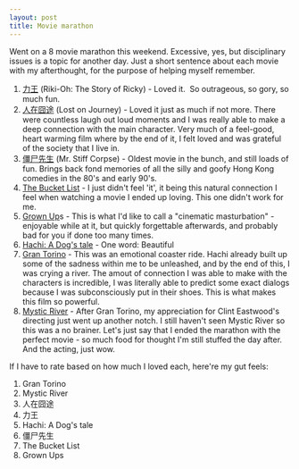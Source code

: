 ```yaml
---
layout: post
title: Movie marathon
---
```


Went on a 8 movie marathon this weekend. Excessive, yes, but disciplinary issues is a topic for another day. Just a short sentence about each movie with my afterthought, for the purpose of helping myself remember.

1.  [力王](http://www.imdb.com/title/tt0102293/) (Riki-Oh: The Story of Ricky) - Loved it.&nbsp; So outrageous, so gory, so much fun.
2.  [人在囧途](http://www.imdb.com/title/tt1737237/) (Lost on Journey) - Loved it just as much if not more. There were countless laugh out loud moments and I was really able to make a deep connection with the main character. Very much of a feel-good, heart warming film where by the end of it, I felt loved and was grateful of the society that I live in.
3.  [僵尸先生](http://www.imdb.com/title/tt0089371/) (Mr. Stiff Corpse) - Oldest movie in the bunch, and still loads of fun. Brings back fond memories of all the silly and goofy Hong Kong comedies in the 80&#39;s and early 90&#39;s.
4.  [The Bucket List](http://www.imdb.com/title/tt0825232/) - I just didn&#39;t feel &#39;it&#39;, it being this natural connection I feel when watching a movie I ended up loving. This one didn&#39;t work for me.
5.  [Grown Up](http://www.imdb.com/title/tt1375670/)s - This is what I&#39;d like to call a &quot;cinematic masturbation&quot; - enjoyable while at it, but quickly forgettable afterwards, and probably bad for you if done too many times.
6.  [Hachi: A Dog&#39;s tale](http://www.imdb.com/title/tt1028532/) - One word: Beautiful
7.  [Gran Torino](http://www.imdb.com/title/tt1205489/) - This was an emotional coaster ride. Hachi already built up some of the sadness within me to be unleashed, and by the end of this, I was crying a river. The amout of connection I was able to make with the characters is incredible, I was literally able to predict some exact dialogs because I was subconsciously put in their shoes. This is what makes this film so powerful.
8.  [Mystic River](http://www.imdb.com/title/tt0327056/) - After Gran Torino, my appreciation for Clint Eastwood&#39;s directing just went up another notch. I still haven&#39;t seen Mystic River so this was a no brainer. Let&#39;s just say that I ended the marathon with the perfect movie - so much food for thought I&#39;m still stuffed the day after. And the acting, just wow.

If I have to rate based on how much I loved each, here&#39;re my gut feels:

1.  Gran Torino
2.  Mystic River
3.  人在囧途
4.  力王
5.  Hachi: A Dog&#39;s tale
6.  僵尸先生
7.  The Bucket List
8.  Grown Ups
